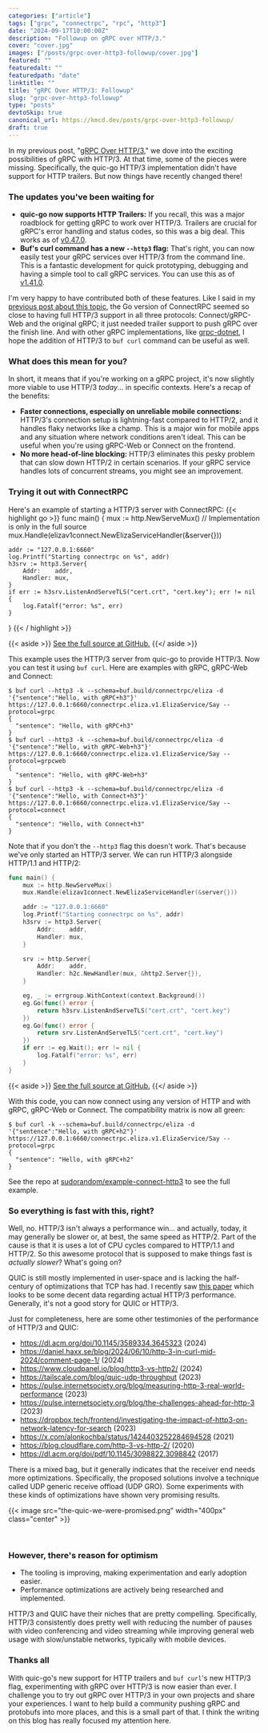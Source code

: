 ```yaml
---
categories: ["article"]
tags: ["grpc", "connectrpc", "rpc", "http3"]
date: "2024-09-17T10:00:00Z"
description: "Followup on gRPC over HTTP/3."
cover: "cover.jpg"
images: ["/posts/grpc-over-http3-followup/cover.jpg"]
featured: ""
featuredalt: ""
featuredpath: "date"
linktitle: ""
title: "gRPC Over HTTP/3: Followup"
slug: "grpc-over-http3-followup"
type: "posts"
devtoSkip: true
canonical_url: https://kmcd.dev/posts/grpc-over-http3-followup/
draft: true
---
```


In my previous post, "[gRPC Over HTTP/3](/posts/grpc-over-http3/)," we dove into the exciting possibilities of gRPC with HTTP/3. At that time, some of the pieces were missing. Specifically, the quic-go HTTP/3 implementation didn't have support for HTTP trailers. But now things have recently changed there!

### The updates you've been waiting for
* **quic-go now supports HTTP Trailers:** If you recall, this was a major roadblock for getting gRPC to work over HTTP/3. Trailers are crucial for gRPC's error handling and status codes, so this was a big deal. This works as of [v0.47.0](https://github.com/quic-go/quic-go/releases/tag/v0.47.0).
* **Buf's curl command has a new `--http3` flag:** That's right, you can now easily test your gRPC services over HTTP/3 from the command line. This is a fantastic development for quick prototyping, debugging and having a simple tool to call gRPC services. You can use this as of [v1.41.0](https://github.com/bufbuild/buf/releases/tag/v1.41.0).

I'm very happy to have contributed both of these features. Like I said in my [previous post about this topic](/posts/grpc-over-http3/), the Go version of ConnectRPC seemed so close to having full HTTP/3 support in all three protocols: Connect/gRPC-Web and the original gRPC; it just needed trailer support to push gRPC over the finish line. And with other gRPC implementations, like [grpc-dotnet](https://devblogs.microsoft.com/dotnet/http-3-support-in-dotnet-6/), I hope the addition of HTTP/3 to `buf curl` command can be useful as well.

### What does this mean for you?
In short, it means that if you're working on a gRPC project, it's now slightly more viable to use HTTP/3 *today*... in specific contexts. Here's a recap of the benefits:

* **Faster connections, especially on unreliable mobile connections:** HTTP/3's connection setup is lightning-fast compared to HTTP/2, and it handles flaky networks like a champ. This is a major win for mobile apps and any situation where network conditions aren't ideal. This can be useful when you're using gRPC-Web or Connect on the frontend.
* **No more head-of-line blocking:** HTTP/3 eliminates this pesky problem that can slow down HTTP/2 in certain scenarios. If your gRPC service handles lots of concurrent streams, you might see an improvement.

### Trying it out with ConnectRPC

Here's an example of starting a HTTP/3 server with ConnectRPC:
{{< highlight go >}}
func main() {
	mux := http.NewServeMux()
	// Implementation is only in the full source
	mux.Handle(elizav1connect.NewElizaServiceHandler(&server{}))

	addr := "127.0.0.1:6660"
	log.Printf("Starting connectrpc on %s", addr)
	h3srv := http3.Server{
		Addr:    addr,
		Handler: mux,
	}
	if err := h3srv.ListenAndServeTLS("cert.crt", "cert.key"); err != nil {
		log.Fatalf("error: %s", err)
	}
}
{{< / highlight >}}

{{< aside >}}
<a href="https://github.com/sudorandom/example-connect-http3/blob/v0.0.2/server-single/main.go" target="_blank">See the full source at GitHub.</a>
{{</ aside >}}

This example uses the HTTP/3 server from quic-go to provide HTTP/3. Now you can test it using `buf curl`. Here are examples with gRPC, gRPC-Web and Connect:

```shell
$ buf curl --http3 -k --schema=buf.build/connectrpc/eliza -d '{"sentence":"Hello, with gRPC+h3"}' https://127.0.0.1:6660/connectrpc.eliza.v1.ElizaService/Say --protocol=grpc
{
  "sentence": "Hello, with gRPC+h3"
}
$ buf curl --http3 -k --schema=buf.build/connectrpc/eliza -d '{"sentence":"Hello, with gRPC-Web+h3"}' https://127.0.0.1:6660/connectrpc.eliza.v1.ElizaService/Say --protocol=grpcweb
{
  "sentence": "Hello, with gRPC-Web+h3"
}
$ buf curl --http3 -k --schema=buf.build/connectrpc/eliza -d '{"sentence":"Hello, with Connect+h3"}' https://127.0.0.1:6660/connectrpc.eliza.v1.ElizaService/Say --protocol=connect
{
  "sentence": "Hello, with Connect+h3"
}
```
Note that if you don't the `--http3` flag this doesn't work. That's because we've only started an HTTP/3 server. We can run HTTP/3 alongside HTTP/1.1 and HTTP/2:

```go
func main() {
	mux := http.NewServeMux()
	mux.Handle(elizav1connect.NewElizaServiceHandler(&server{}))

	addr := "127.0.0.1:6660"
	log.Printf("Starting connectrpc on %s", addr)
	h3srv := http3.Server{
		Addr:    addr,
		Handler: mux,
	}

	srv := http.Server{
		Addr:    addr,
		Handler: h2c.NewHandler(mux, &http2.Server{}),
	}

	eg, _ := errgroup.WithContext(context.Background())
	eg.Go(func() error {
		return h3srv.ListenAndServeTLS("cert.crt", "cert.key")
	})
	eg.Go(func() error {
		return srv.ListenAndServeTLS("cert.crt", "cert.key")
	})
	if err := eg.Wait(); err != nil {
		log.Fatalf("error: %s", err)
	}
}
```
{{< aside >}}
<a href="https://github.com/sudorandom/example-connect-http3/blob/v0.0.2/server-multi/main.go" target="_blank">See the full source at GitHub.</a>
{{</ aside >}}

With this code, you can now connect using any version of HTTP and with gRPC, gRPC-Web or Connect. The compatibility matrix is now all green:

```shell
$ buf curl -k --schema=buf.build/connectrpc/eliza -d '{"sentence":"Hello, with gRPC+h2"}' https://127.0.0.1:6660/connectrpc.eliza.v1.ElizaService/Say --protocol=grpc
{
  "sentence": "Hello, with gRPC+h2"
}
```

See the repo at [sudorandom/example-connect-http3](https://github.com/sudorandom/example-connect-http3/) to see the full example.

### So everything is fast with this, right?
Well, no. HTTP/3 isn't always a performance win... and actually, today, it may generally be slower or, at best, the same speed as HTTP/2. Part of the cause is that it is uses a lot of CPU cycles compared to HTTP/1.1 and HTTP/2. So this awesome protocol that is supposed to make things fast is *actually slower*? What's going on?

QUIC is still mostly implemented in user-space and is lacking the half-century of optimizations that TCP has had. I recently saw [this paper](https://dl.acm.org/doi/10.1145/3589334.3645323) which looks to be some decent data regarding actual HTTP/3 performance. Generally, it's not a good story for QUIC or HTTP/3.

Just for completeness, here are some other testimonies of the performance of HTTP/3 and QUIC:
- https://dl.acm.org/doi/10.1145/3589334.3645323 (2024)
- https://daniel.haxx.se/blog/2024/06/10/http-3-in-curl-mid-2024/comment-page-1/ (2024)
- https://www.cloudpanel.io/blog/http3-vs-http2/ (2024)
- https://tailscale.com/blog/quic-udp-throughput (2023)
- https://pulse.internetsociety.org/blog/measuring-http-3-real-world-performance (2023)
- https://pulse.internetsociety.org/blog/the-challenges-ahead-for-http-3 (2023)
- https://dropbox.tech/frontend/investigating-the-impact-of-http3-on-network-latency-for-search (2023)
- https://x.com/alonkochba/status/1424403252284694528 (2021)
- https://blog.cloudflare.com/http-3-vs-http-2/ (2020)
- https://dl.acm.org/doi/pdf/10.1145/3098822.3098842 (2017)

There is a mixed bag, but it generally indicates that the receiver end needs more optimizations. Specifically, the proposed solutions involve a technique called UDP generic receive offload (UDP GRO). Some experiments with these kinds of optimizations have shown very promising results.

{{< image src="the-quic-we-were-promised.png" width="400px" class="center" >}}

&nbsp;

### However, there's reason for optimism
- The tooling is improving, making experimentation and early adoption easier.
- Performance optimizations are actively being researched and implemented.

HTTP/3 and QUIC have their niches that are pretty compelling. Specifically, HTTP/3 consistently does pretty well with reducing the number of pauses with video conferencing and video streaming while improving general web usage with slow/unstable networks, typically with mobile devices.

### Thanks all
With quic-go's new support for HTTP trailers and `buf curl`'s new HTTP/3 flag, experimenting with gRPC over HTTP/3 is now easier than ever. I challenge you to try out gRPC over HTTP/3 in your own projects and share your experiences. I want to help build a community pushing gRPC and protobufs into more places, and this is a small part of that. I think the writing on this blog has really focused my attention here.
